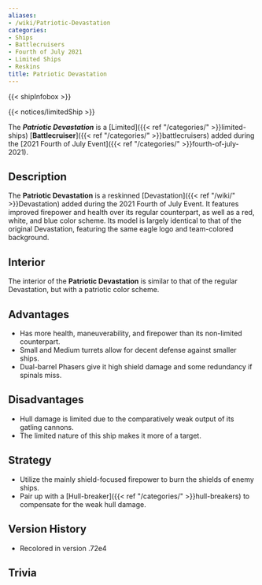 ```yaml
---
aliases:
- /wiki/Patriotic-Devastation
categories:
- Ships
- Battlecruisers
- Fourth of July 2021
- Limited Ships
- Reskins
title: Patriotic Devastation
---  
```


{{< shipInfobox >}}   

{{< notices/limitedShip >}} 

The **_Patriotic Devastation_** is a [Limited]({{< ref "/categories/" >}}limited-ships) [**Battlecruiser**]({{< ref "/categories/" >}}battlecruisers) added during the [2021 Fourth of July Event]({{< ref "/categories/" >}}fourth-of-july-2021). 

## Description

The **Patriotic Devastation** is a reskinned [Devastation]({{< ref "/wiki/" >}}Devastation) added during the 2021 Fourth of July Event. It features improved firepower and health over its regular counterpart, as well as a red, white, and blue color scheme. Its model is largely identical to that of the original Devastation, featuring the same eagle logo and team-colored background.

## Interior

The interior of the **Patriotic Devastation** is similar to that of the regular Devastation, but with a patriotic color scheme.

## Advantages

- Has more health, maneuverability, and firepower than its non-limited counterpart.
- Small and Medium turrets allow for decent defense against smaller ships.
- Dual-barrel Phasers give it high shield damage and some redundancy if spinals miss.

## Disadvantages

- Hull damage is limited due to the comparatively weak output of its gatling cannons.
- The limited nature of this ship makes it more of a target.

## Strategy

- Utilize the mainly shield-focused firepower to burn the shields of enemy ships.
- Pair up with a [Hull-breaker]({{< ref "/categories/" >}}hull-breakers) to compensate for the weak hull damage.

## Version History 

- Recolored in version .72e4

## Trivia